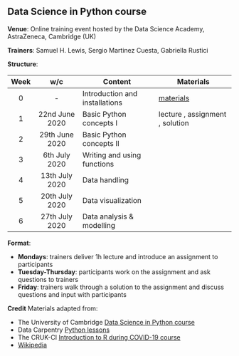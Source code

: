 
## Data Science in Python course

**Venue**: Online training event hosted by the Data Science Academy, AstraZeneca, Cambridge (UK)

**Trainers**: Samuel H. Lewis, Sergio Martinez Cuesta, Gabriella Rustici

**Structure**:

Week | w/c | Content | Materials
:---:|:---:|---------|-----------
0 | - | Introduction and installations | [materials](notebooks/week0_materials.ipynb)
1 | 22nd June 2020 | Basic Python concepts I | lecture , assignment , solution
2 | 29th June 2020 | Basic Python concepts II | 
3 | 6th July 2020 | Writing and using functions |
4 | 13th July 2020 | Data handling |
5 | 20th July 2020 | Data visualization | 
6 | 27th July 2020 | Data analysis & modelling | 

**Format**:
- **Mondays**: trainers deliver 1h lecture and introduce an assignment to participants
- **Tuesday-Thursday**: participants work on the assignment and ask questions to trainers
- **Friday**: trainers walk through a solution to the assignment and discuss questions and input with participants

**Credit**
Materials adapted from:

- The University of Cambridge [Data Science in Python course](https://github.com/pycam/python-data-science)
- Data Carpentry [Python lessons](https://datacarpentry.org)
- The CRUK-CI [Introduction to R during COVID-19 course](https://bioinformatics-core-shared-training.github.io/r-intro/)
- [Wikipedia](https://www.wikipedia.org/)
